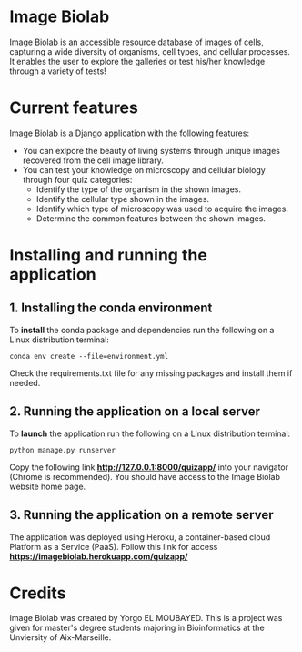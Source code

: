 # Image Biolab
Image Biolab is an accessible resource database of images of cells, capturing a wide diversity of organisms, cell types, and cellular processes. It enables the user to explore the galleries or test his/her knowledge through a variety of tests!

# Current features
Image Biolab is a Django application with the following features:
* You can exlpore the beauty of living systems through unique images recovered from the cell image library.
* You can test your knowledge on microscopy and cellular biology through four quiz categories:
  * Identify the type of the organism in the shown images.
  * Identify the cellular type shown in the images.
  * Identify which type of microscopy was used to acquire the images.
  * Determine the common features between the shown images.

# Installing and running the application

## 1. Installing the conda environment
To **install** the conda package and dependencies run the following on a Linux distribution terminal:
~~~~
conda env create --file=environment.yml
~~~~

Check the requirements.txt file for any missing packages and install them if needed.

## 2. Running the application on a local server
To **launch** the application run the following on a Linux distribution terminal:
~~~~
python manage.py runserver
~~~~

Copy the following link **http://127.0.0.1:8000/quizapp/** into your navigator (Chrome is recommended). You should have access to the Image Biolab website home page.

## 3. Running the application on a remote server
The application was deployed using Heroku, a container-based cloud Platform as a Service (PaaS).
Follow this link for access **https://imagebiolab.herokuapp.com/quizapp/**

# Credits
Image Biolab was created by Yorgo EL MOUBAYED. This is a project was given for master's degree students majoring in Bioinformatics at the Unviersity of Aix-Marseille.
